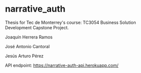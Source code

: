 # narrative_auth
Thesis for Tec de Monterrey's course: TC3054 Business Solution Development Capstone Project.

Joaquín Herrera Ramos

José Antonio Cantoral

Jesús Arturo Pérez

API endpoint: https://narrative-auth-api.herokuapp.com/